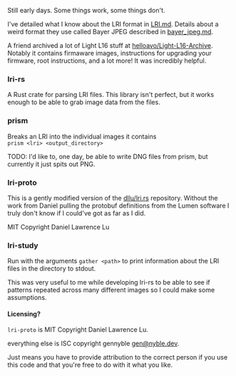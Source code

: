 Still early days. Some things work, some things don't.

I've detailed what I know about the LRI format in [LRI.md](LRI.md). Details about a weird format they use called Bayer JPEG described in [bayer_jpeg.md](bayer_jpeg.md).

A friend archived a lot of Light L16 stuff at [helloavo/Light-L16-Archive](https://github.com/helloavo/Light-L16-Archive). Notably it contains firmaware images, instructions for upgrading your firmware, root instructions, and a lot more! It was incredibly helpful.

### lri-rs
A Rust crate for parsing LRI files. This library isn't perfect, but it works enough to be able to grab image data from the files. 

### prism
Breaks an LRI into the individual images it contains  
`prism <lri> <output_directory>`

TODO: I'd like to, one day, be able to write DNG files from prism, but currently it just spits out PNG.

### lri-proto
This is a gently modified version of the [dllu/lri.rs](https://github.com/dllu/lri-rs) repository. Without the work from Daniel pulling the protobuf definitions from the Lumen software I truly don't know if I could've got as far as I did.

MIT Copyright Daniel Lawrence Lu

### lri-study
Run with the arguments `gather <path>` to print information about the LRI files in the directory to stdout.

This was very useful to me while developing lri-rs to be able to see if patterns repeated across many different images so I could make some assumptions.

#### Licensing?
`lri-proto` is MIT Copyright Daniel Lawrence Lu.

everything else is ISC copyright gennyble <gen@nyble.dev>.

Just means you have to provide attribution to the correct person if you use this code and that you're free to do with it what you like.